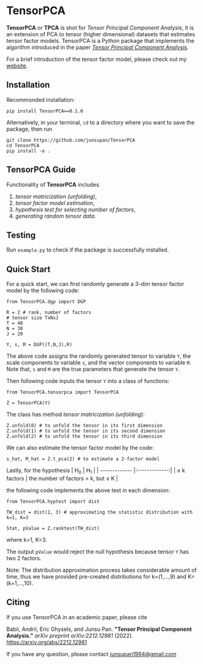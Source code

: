 # TensorPCA
**TensorPCA** or **TPCA** is shot for *Tensor Principal Component Analysis*, it is an extension of PCA to tensor (higher dimensional) datasets that estimates tensor factor models. TensorPCA is a Python package that implements the algorithm introduced in the paper [*Tensor Principal Component Analysis*](https://arxiv.org/abs/2212.12981).

For a brief introduction of the tensor factor model, please check out my [website](https://junsupan.github.io).

## Installation
Recommonded installation:
```
pip install TensorPCA==0.1.0
```

Alternatively, in your terminal, `cd` to a directory where you want to save the package, then run
```
git clone https://github.com/junsupan/TensorPCA
cd TensorPCA
pip install -e .
```

## TensorPCA Guide

Functionality of **TensorPCA** includes 
1. *tensor matricization (unfolding)*, 
1. *tensor factor model estimation*, 
1. *hypothesis test for selecting number of factors*, 
1. *generating random tensor data*.

## Testing

Run `example.py` to check if the package is successfully installed.


## Quick Start

For a quick start, we can first randomly generate a 3-dim tensor factor model by the following code:
```
from TensorPCA.dgp import DGP

R = 2 # rank, number of factors
# tensor size TxNxJ
T = 40
N = 30
J = 20

Y, s, M = DGP((T,N,J),R)
```
The above code assigns the randomly generated tensor to variable `Y`, the scale components to variable `s`, and the vector components to variable `M`. Note that, `s` and `M` are the true parameters that generate the tensor `Y`.

Then following code inputs the tensor `Y` into a class of functions:
```
from TensorPCA.tensorpca import TensorPCA

Z = TensorPCA(Y)
```
The class has method *tensor matricization (unfolding)*:
```
Z.unfold(0) # to unfold the tensor in its first dimension
Z.unfold(1) # to unfold the tensor in its second dimension
Z.unfold(2) # to unfold the tensor in its third dimension
```
We can also estimate the tensor factor model by the code:
```
s_hat, M_hat = Z.t_pca(2) # to estimate a 2-factor model
```
Lastly, for the hypothesis
| H<sub>0</sub>  | H<sub>1</sub> |
| ------------- |:-------------:|
| $\leq$ k factors      | the number of factors > k, but $\leq$ K     |

the following code implements the above test in each dimension:
```
from TensorPCA.hyptest import dist

TW_dist = dist(1, 3) # approximating the statistic distribution with k=1, K=3

Stat, pValue = Z.ranktest(TW_dist)
```
where k=1, K=3.

The output `pValue` would reject the null hypothesis because tensor `Y` has two 2 factors.

Note: The distribution approximation process takes considerable amount of time, thus we have provided pre-created distributions for k=(1,...,9) and K=(k+1,...,10).

## Citing

If you use TensorPCA in an academic paper, please cite 

Babii, Andrii, Eric Ghysels, and Junsu Pan. **"Tensor Principal Component Analysis."** *arXiv preprint arXiv:2212.12981* (2022). 
https://arxiv.org/abs/2212.12981

If you have any question, please contact junsupan1994@gmail.com
